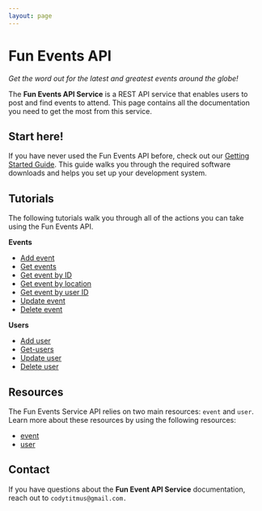 ```yaml
---
layout: page
---
```

# Fun Events API
_Get the word out for the latest and greatest events around the globe!_

The **Fun Events API Service** is a REST API service that enables users to post and find events to attend. This page contains all the documentation you need to get the most from this service.

## Start here!

If you have never used the Fun Events API before, check out our [Getting Started Guide](tutorials/getting-started.md).
This guide walks you through the required software downloads and helps you set up your development system.

## Tutorials
The following tutorials walk you through all of the actions you can take using the Fun Events API.

**Events**
 - [Add event](tutorials/add-event.md)
 - [Get events](api/get-events.md)
 - [Get event by ID](api/get-event-by-id.md)
 - [Get event by location](api/get-events-by-location.md)
 - [Get event by user ID](api/get-event-by-user_id.md)
 - [Update event](tutorials/update-event.md)
 - [Delete event](tutorials/delete-event.md)

**Users**
 - [Add user](tutorials/add-user.md)
 - [Get-users](api/get-users.md)
 - [Update user](tutorials/update-user.md)
 - [Delete user](tutorials/delete-user.md)

## Resources
The Fun Events Service API relies on two main resources: `event` and `user`. Learn more about these resources by using the following resources:
- [event](api/event.md)
- [user](api/user.md)

## Contact

If you have questions about the **Fun Event API Service** documentation, reach out to `codytitmus@gmail.com.`
